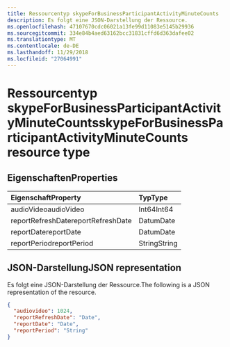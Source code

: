 ```yaml
---
title: Ressourcentyp skypeForBusinessParticipantActivityMinuteCounts
description: Es folgt eine JSON-Darstellung der Ressource.
ms.openlocfilehash: 47107670cdc06021a13fe99d11083e5145b29936
ms.sourcegitcommit: 334e84b4aed63162bcc31831cffd6d363dafee02
ms.translationtype: MT
ms.contentlocale: de-DE
ms.lasthandoff: 11/29/2018
ms.locfileid: "27064991"
---
```

# <a name="skypeforbusinessparticipantactivityminutecounts-resource-type"></a><span data-ttu-id="afe27-103">Ressourcentyp skypeForBusinessParticipantActivityMinuteCounts</span><span class="sxs-lookup"><span data-stu-id="afe27-103">skypeForBusinessParticipantActivityMinuteCounts resource type</span></span>

## <a name="properties"></a><span data-ttu-id="afe27-104">Eigenschaften</span><span class="sxs-lookup"><span data-stu-id="afe27-104">Properties</span></span>

| <span data-ttu-id="afe27-105">Eigenschaft</span><span class="sxs-lookup"><span data-stu-id="afe27-105">Property</span></span>          | <span data-ttu-id="afe27-106">Typ</span><span class="sxs-lookup"><span data-stu-id="afe27-106">Type</span></span>   |
| :---------------- | :----- |
| <span data-ttu-id="afe27-107">audioVideo</span><span class="sxs-lookup"><span data-stu-id="afe27-107">audioVideo</span></span>        | <span data-ttu-id="afe27-108">Int64</span><span class="sxs-lookup"><span data-stu-id="afe27-108">Int64</span></span>  |
| <span data-ttu-id="afe27-109">reportRefreshDate</span><span class="sxs-lookup"><span data-stu-id="afe27-109">reportRefreshDate</span></span> | <span data-ttu-id="afe27-110">Datum</span><span class="sxs-lookup"><span data-stu-id="afe27-110">Date</span></span>   |
| <span data-ttu-id="afe27-111">reportDate</span><span class="sxs-lookup"><span data-stu-id="afe27-111">reportDate</span></span>        | <span data-ttu-id="afe27-112">Datum</span><span class="sxs-lookup"><span data-stu-id="afe27-112">Date</span></span>   |
| <span data-ttu-id="afe27-113">reportPeriod</span><span class="sxs-lookup"><span data-stu-id="afe27-113">reportPeriod</span></span>      | <span data-ttu-id="afe27-114">String</span><span class="sxs-lookup"><span data-stu-id="afe27-114">String</span></span> |

## <a name="json-representation"></a><span data-ttu-id="afe27-115">JSON-Darstellung</span><span class="sxs-lookup"><span data-stu-id="afe27-115">JSON representation</span></span>

<span data-ttu-id="afe27-116">Es folgt eine JSON-Darstellung der Ressource.</span><span class="sxs-lookup"><span data-stu-id="afe27-116">The following is a JSON representation of the resource.</span></span>

<!-- {
  "blockType": "resource",
  "@odata.type": "microsoft.graph.skypeForBusinessParticipantActivityMinuteCounts"
} -->

```json
{
  "audiovideo": 1024, 
  "reportRefreshDate": "Date", 
  "reportDate": "Date", 
  "reportPeriod": "String"
}
```
